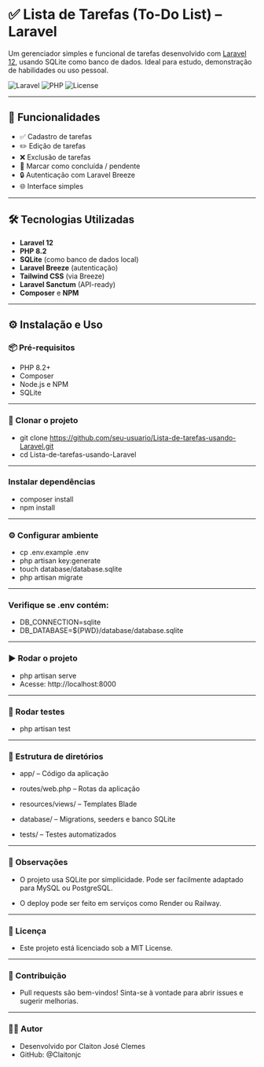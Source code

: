 # ✅ Lista de Tarefas (To-Do List) – Laravel

Um gerenciador simples e funcional de tarefas desenvolvido com [Laravel 12](https://laravel.com/), usando SQLite como banco de dados. Ideal para estudo, demonstração de habilidades ou uso pessoal.

![Laravel](https://img.shields.io/badge/Laravel-12.x-red?style=flat-square&logo=laravel)
![PHP](https://img.shields.io/badge/PHP-8.2-blue?style=flat-square&logo=php)
![License](https://img.shields.io/badge/license-MIT-green?style=flat-square)

---

## 🚀 Funcionalidades

- ✅ Cadastro de tarefas
- ✏️ Edição de tarefas
- ❌ Exclusão de tarefas
- 📌 Marcar como concluída / pendente
- 🔒 Autenticação com Laravel Breeze
- 🌐 Interface simples

---

## 🛠️ Tecnologias Utilizadas

- **Laravel 12**
- **PHP 8.2**
- **SQLite** (como banco de dados local)
- **Laravel Breeze** (autenticação)
- **Tailwind CSS** (via Breeze)
- **Laravel Sanctum** (API-ready)
- **Composer** e **NPM**

---

## ⚙️ Instalação e Uso

### 📦 Pré-requisitos
- PHP 8.2+
- Composer
- Node.js e NPM
- SQLite

---

### 🧪 Clonar o projeto

- git clone https://github.com/seu-usuario/Lista-de-tarefas-usando-Laravel.git
- cd Lista-de-tarefas-usando-Laravel

---

### Instalar dependências

- composer install
- npm install

---

### ⚙️ Configurar ambiente

- cp .env.example .env
- php artisan key:generate
- touch database/database.sqlite
- php artisan migrate

---

### Verifique se .env contém:

- DB_CONNECTION=sqlite
- DB_DATABASE=${PWD}/database/database.sqlite

---

### ▶️ Rodar o projeto

- php artisan serve
- Acesse: http://localhost:8000

---

### 🧪 Rodar testes

- php artisan test

---

### 📁 Estrutura de diretórios

- app/ – Código da aplicação

- routes/web.php – Rotas da aplicação

- resources/views/ – Templates Blade

- database/ – Migrations, seeders e banco SQLite

- tests/ – Testes automatizados

---

### 📌 Observações

- O projeto usa SQLite por simplicidade. Pode ser facilmente adaptado para MySQL ou PostgreSQL.

- O deploy pode ser feito em serviços como Render ou Railway.

---

### 📄 Licença

- Este projeto está licenciado sob a MIT License.

---

### 🤝 Contribuição

- Pull requests são bem-vindos! Sinta-se à vontade para abrir issues e sugerir melhorias.

---

### 👨‍💻 Autor

- Desenvolvido por Claiton José Clemes
- GitHub: @Claitonjc
